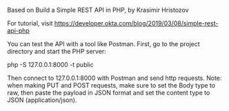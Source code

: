 Based on  Build a Simple REST API in PHP, by Krasimir Hristozov 

For tutorial, visit https://developer.okta.com/blog/2019/03/08/simple-rest-api-php


You can test the API with a tool like Postman. First, go to the project directory and start the PHP server:


php -S 127.0.0.1:8000 -t public


Then connect to 127.0.0.1:8000 with Postman and send http requests. Note: when making PUT and POST requests, make sure to set the Body type to raw, then paste the payload in JSON format and set the content type to JSON (application/json).